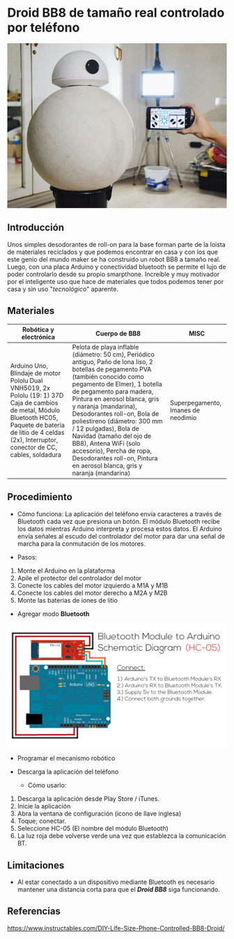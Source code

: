 # Droid BB8 de tamaño real controlado por teléfono
![Screenshot](F3UBSNKIJUCR6FV.jpg)
## Introducción
Unos simples desodorantes de roll-on para la base forman parte de la loista de materiales reciclados y que podemos encontrar en casa y con los que este genio del mundo maker se ha construido un robot BB8 a tamaño real. Luego, con una placa Arduino y conectividad bluetooth se permite el lujo de poder controlarlo desde su propio smarpthone. Increíble y muy motivador por el inteligente uso que hace de materiales que todos podemos tener por casa y sin uso "*tecnológico*" aparente.
## Materiales
Robótica y electrónica | Cuerpo de BB8 | MISC
------------ | ------------- | ------------- 
Arduino Uno, Blindaje de motor Pololu Dual VNH5019, 2x Pololu (19: 1) 37D Caja de cambios de metal, Módulo Bluetooth HC05, Paquete de batería de litio de 4 celdas (2x), Interruptor, conector de CC, cables, soldadura | Pelota de playa inflable (diámetro: 50 cm), Periódico antiguo, Paño de lona liso, 2 botellas de pegamento PVA (también conocido como pegamento de Elmer), 1 botella de pegamento para madera, Pintura en aerosol blanca, gris y naranja (mandarina), Desodorantes roll-on, Bola de poliestireno (diámetro: 300 mm / 12 pulgadas), Bola de Navidad (tamaño del ojo de BB8), Antena WiFi (solo accesorio), Percha de ropa, Desodorantes roll-on, Pintura en aerosol blanca, gris y naranja (mandarina) | Superpegamento, Imanes de neodimio
## Procedimiento
* Cómo funciona:
La aplicación del teléfono envía caracteres a través de Bluetooth cada vez que presiona un botón. El módulo Bluetooth recibe los datos mientras Arduino interpreta y procesa estos datos. El Arduino envía señales al escudo del controlador del motor para dar una señal de marcha para la conmutación de los motores.

* Pasos:

1. Monte el Arduino en la plataforma
1. Apile el protector del controlador del motor
1. Conecte los cables del motor izquierdo a M1A y M1B
1. Conecte los cables del motor derecho a M2A y M2B
1. Monte las baterías de iones de litio

* Agregar modo **Bluetooth**

![Screenshot](F7PE1AKIJIZ8MC8.png)

* Programar el mecanismo robótico
* Descarga la aplicación del teléfono

  * Cómo usarlo:
1. Descarga la aplicación desde Play Store / iTunes.
1. Inicie la aplicación
1. Abra la ventana de configuración (icono de llave inglesa)
1. Toque; conectar.
1. Seleccione HC-05 (El nombre del módulo Bluetooth)
1. La luz roja debe volverse verde una vez que establezca la comunicación BT. 
## Limitaciones
* Al estar conectado a un dispositivo mediante Bluetooth es necesario mantener una distancia corta para que el ***Droid BB8*** siga funcionando.
## Referencias
https://www.instructables.com/DIY-Life-Size-Phone-Controlled-BB8-Droid/ 
